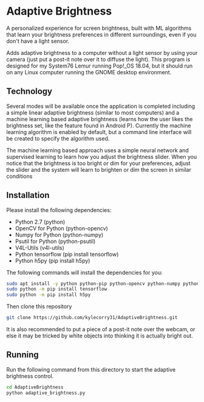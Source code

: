 # Adaptive Brightness
A personalized experience for screen brightness, built with ML algorithms that learn your brightness preferences in different surroundings, even if you don't have a light sensor.

Adds adaptive brightness to a computer without a light sensor by using your camera (just put a post-it note over it to diffuse the light). This program is designed for my System76 Lemur running Pop!\_OS 18.04, but it should run on any Linux computer running the GNOME desktop environment.

## Technology
Several modes will be available once the application is completed including a simple linear adaptive brightness (similar to most computers) and a machine learning based adaptive brightness (learns how the user likes the brightness set, like the feature found in Android P). Currently the machine learning algorithm is enabled by default, but a command line interface will be created to specify the algorithm used.

The machine learning based approach uses a simple neural network and supervised learning to learn how you adjust the brightness slider. When you notice that the brightness is too bright or dim for your preferences, adjust the slider and the system will learn to brighten or dim the screen in similar conditions

## Installation
Please install the following dependencies:
* Python 2.7 (python)
* OpenCV for Python (python-opencv)
* Numpy for Python (python-numpy)
* Psutil for Python (python-psutil)
* V4L-Utils (v4l-utils)
* Python tensorflow (pip install tensorflow)
* Python h5py (pip install h5py)

The following commands will install the dependencies for you:
```bash
sudo apt install -y python python-pip python-opencv python-numpy python-psutil v4l-utils
sudo python -m pip install tensorflow
sudo python -m pip install h5py
```

Then clone this repository
```bash
git clone https://github.com/kylecorry31/AdaptiveBrightness.git
```

It is also recommended to put a piece of a post-it note over the webcam, or else it may be tricked by white objects into thinking it is actually bright out.

## Running
Run the following command from this directory to start the adaptive brightness control.
```bash
cd AdaptiveBrightness
python adaptive_brightness.py
```
